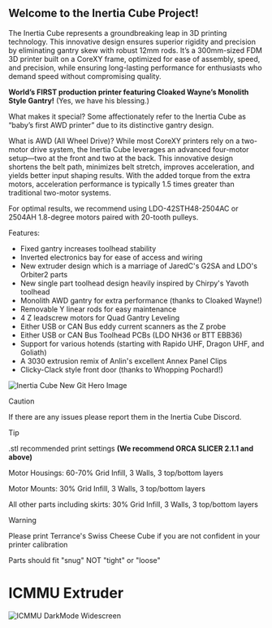 ## Welcome to the Inertia Cube Project!

The Inertia Cube represents a groundbreaking leap in 3D printing technology. This innovative design ensures superior rigidity and precision by eliminating gantry skew with robust 12mm rods. It’s a 300mm-sized FDM 3D printer built on a CoreXY frame, optimized for ease of assembly, speed, and precision, while ensuring long-lasting performance for enthusiasts who demand speed without compromising quality.

**World’s FIRST production printer featuring Cloaked Wayne’s Monolith Style Gantry!** (Yes, we have his blessing.)

What makes it special? Some affectionately refer to the Inertia Cube as “baby’s first AWD printer” due to its distinctive gantry design.

What is AWD (All Wheel Drive)? While most CoreXY printers rely on a two-motor drive system, the Inertia Cube leverages an advanced four-motor setup—two at the front and two at the back. This innovative design shortens the belt path, minimizes belt stretch, improves acceleration, and yields better input shaping results. With the added torque from the extra motors, acceleration performance is typically 1.5 times greater than traditional two-motor systems.

For optimal results, we recommend using LDO-42STH48-2504AC or 2504AH 1.8-degree motors paired with 20-tooth pulleys.

Features:
- Fixed gantry increases toolhead stability
- Inverted electronics bay for ease of access and wiring
- New extruder design which is a marriage of JaredC's G2SA and LDO's Orbiter2 parts
- New single part toolhead design heavily inspired by Chirpy's Yavoth toolhead
- Monolith AWD gantry for extra performance (thanks to Cloaked Wayne!)
- Removable Y linear rods for easy maintenance
- 4 Z leadscrew motors for Quad Gantry Leveling
- Either USB or CAN Bus eddy current scanners as the Z probe
- Either USB or CAN Bus Toolhead PCBs (LDO NH36 or BTT EBB36)
- Support for various hotends (starting with Rapido UHF, Dragon UHF, and Goliath)
- A 3030 extrusion remix of Anlin's excellent Annex Panel Clips
- Clicky-Clack style front door (thanks to Whopping Pochard!)

![Inertia Cube New Git Hero Image](https://github.com/user-attachments/assets/a8389243-2b0e-4fac-ac53-f680230b475c)

> [!CAUTION]
> If there are any issues please report them in the Inertia Cube Discord. 

> [!TIP]
> .stl recommended print settings **(We recommend ORCA SLICER 2.1.1 and above)**
>
> Motor Housings: 60-70% Grid Infill, 3 Walls, 3 top/bottom layers
>
> Motor Mounts: 30% Grid Infill, 3 Walls, 3 top/bottom layers
>
> All other parts including skirts: 30% Grid Infill, 3 Walls, 3 top/bottom layers

> [!WARNING]  
>  Please print Terrance's Swiss Cheese Cube if you are not confident in your printer calibration
> 
> Parts should fit "snug" NOT "tight" or "loose"

# ICMMU Extruder

![ICMMU DarkMode Widescreen](https://github.com/user-attachments/assets/679250b4-1448-40ab-97ac-e1ed535263f1)

